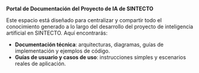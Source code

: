 **Portal de Documentación del Proyecto de IA de SINTECTO**

Este espacio está diseñado para centralizar y compartir todo el conocimiento generado a lo largo del desarrollo del proyecto de inteligencia artificial en SINTECTO. Aquí encontrarás:

- **Documentación técnica**: arquitecturas, diagramas, guías de implementación y ejemplos de código.  
- **Guías de usuario y casos de uso**: instrucciones simples y escenarios reales de aplicación. 